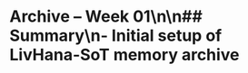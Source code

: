 # Archive – Week 01\n\n## Summary\n- Initial setup of LivHana-SoT memory archive

<!-- Last verified: 2025-10-02 -->
